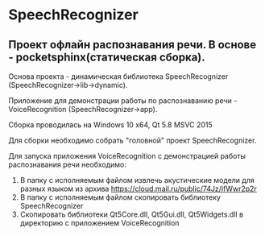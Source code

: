 # SpeechRecognizer
Проект офлайн распознавания речи. В основе - pocketsphinx(статическая сборка).
---------
Основа проекта - динамическая библиотека SpeechRecognizer (SpeechRecognizer->lib->dynamic).

Приложение для демонстрации работы по распознаванию речи - VoiceRecognition (SpeechRecognizer->app).

Сборка проводилась на Windows 10 x64, Qt 5.8 MSVC 2015

Для сборки необходимо собрать "головной" проект SpeechRecognizer. 

Для запуска приложения VoiceRecognition с демонстрацией работы распознавания речи необходимо:
1. В папку с исполняемым файлом извлечь акустические модели для разных языком из архива https://cloud.mail.ru/public/74Jz/ifWwr2p2r
2. В папку с исполняемым файлом скопировать библиотеку SpeechRecognizer
3. Скопировать библиотеки Qt5Core.dll, Qt5Gui.dll, Qt5Widgets.dll в директорию с приложением VoiceRecognition
